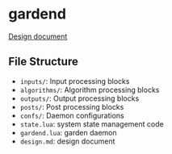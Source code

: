 # gardend

[Design document](design.md)

## File Structure

* `inputs/`: Input processing blocks
* `algorithms/`: Algorithm processing blocks
* `outputs/`: Output processing blocks
* `posts/`: Post processing blocks
* `confs/`: Daemon configurations
* `state.lua`: system state management code
* `gardend.lua`: garden daemon
* `design.md`: design document

